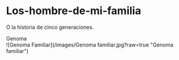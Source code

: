 # Los-hombre-de-mi-familia  
O la historia de cinco generaciones. 
  
Genoma  
![Genoma Familiar](/images/Genoma familiar.jpg?raw=true "Genoma familiar") 

